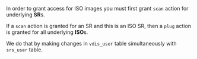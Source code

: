 In order to grant access for ISO images you must first grant `scan` action for underlying **SR**s.

If a `scan` action is granted for an SR and this is an ISO SR, then a `plug` action is granted for all underlying **ISO**s.

We do that by making changes in `vdis_user` table simultaneously with `srs_user` table.